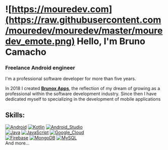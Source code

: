 # ![https://mouredev.com](https://raw.githubusercontent.com/mouredev/mouredev/master/mouredev_emote.png) Hello, I'm Bruno Camacho
### Freelance Android engineer


I'm a professional software developer for more than five years.

In 2018 I created [**Brunox Apps**](https://play.google.com/store/apps/developer?id=Brunox+Apps&hl=es_MX&gl=US), the reflection of my dream of growing as a professional within the software development industry.
Since then I have dedicated myself to specializing in the development of mobile applications

## Skills:
[![Android](https://img.shields.io/badge/Android-3DDC84?style=for-the-badge&logo=android&logoColor=white&labelColor=101010)]()
[![Kotlin](https://img.shields.io/badge/Kotlin-0095D5?style=for-the-badge&logo=kotlin&logoColor=white&labelColor=101010)]()
[![Android_Studio](https://img.shields.io/badge/Android_Studio-3DDC84?style=for-the-badge&logo=android-studio&logoColor=white&labelColor=101010)]()
</br>
[![Java](https://img.shields.io/badge/Java-007396?style=for-the-badge&logo=java&logoColor=white&labelColor=101010)]()
[![JavaScript](https://img.shields.io/badge/JavaScript-F7DF1E?style=for-the-badge&logo=javascript&logoColor=white&labelColor=101010)]()
[![Google_Cloud](https://img.shields.io/badge/Google_Cloud-4285F4?style=for-the-badge&logo=google_cloud&logoColor=white&labelColor=101010)]()
</br>
[![Firebase](https://img.shields.io/badge/Firebase-FFCA28?style=for-the-badge&logo=firebase&logoColor=white&labelColor=101010)]()
[![MongoDB](https://img.shields.io/badge/MongoDB-47A248?style=for-the-badge&logo=mongodb&logoColor=white&labelColor=101010)]()
[![MySQL](https://img.shields.io/badge/MySQL-4479A1?style=for-the-badge&logo=mysql&logoColor=white&labelColor=101010)]()
</br>
And more...
